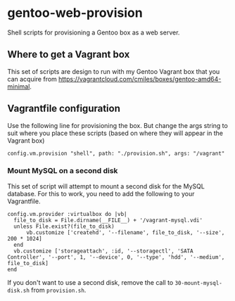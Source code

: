 # gentoo-web-provision

Shell scripts for provisioning a Gentoo box as a web server.

## Where to get a Vagrant box

This set of scripts are design to run with my Gentoo Vagrant box that you can acquire from https://vagrantcloud.com/cmiles/boxes/gentoo-amd64-minimal.
 
## Vagrantfile configuration

Use the following line for provisioning the box.  But change the args string to suit where you place these scripts (based on where they will appear in the Vagrant box)

    config.vm.provision "shell", path: "./provision.sh", args: "/vagrant"

### Mount MySQL on a second disk

This set of script will attempt to mount a second disk for the MySQL database.  For this to work, you need to add the following to your Vagrantfile.

    config.vm.provider :virtualbox do |vb|
      file_to_disk = File.dirname(__FILE__) + '/vagrant-mysql.vdi'
      unless File.exist?(file_to_disk)
          vb.customize ['createhd', '--filename', file_to_disk, '--size', 200 * 1024]
      end
      vb.customize ['storageattach', :id, '--storagectl', 'SATA Controller', '--port', 1, '--device', 0, '--type', 'hdd', '--medium', file_to_disk]
    end

If you don't want to use a second disk, remove the call to `30-mount-mysql-disk.sh` from `provision.sh`.


